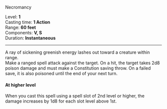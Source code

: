 Necromancy

Level: **1**   
Casting time: **1 Action**   
Range: **60 feet**   
Components: **V, S**   
Duration: **Instantaneous**   

---

A ray of sickening greenish energy lashes out toward a creature within range.  
Make a ranged spell attack against the target. On a hit, the target takes 2d8 poison damage and must make a Constitution saving throw. On a failed save, it is also poisoned until the end of your next turn.

#### At higher level

When you cast this spell using a spell slot of 2nd level or higher, the damage increases by 1d8 for each slot level above 1st.